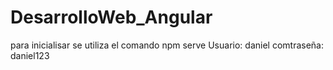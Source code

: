 # DesarrolloWeb_Angular
para inicialisar se utiliza el comando npm serve
Usuario: daniel
comtraseña: daniel123
